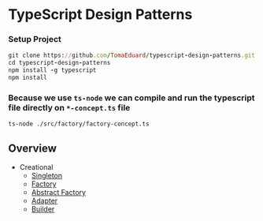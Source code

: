 # TypeScript Design Patterns


### Setup Project

```ruby
git clone https://github.com/TomaEduard/typescript-design-patterns.git
cd typescript-design-patterns
npm install -g typescript
npm install
```

### Because we use <code>ts-node</code> we can compile and run the typescript file directly on <code>*-concept.ts</code> file
```
ts-node ./src/factory/factory-concept.ts
```
## Overview
* Creational
    - [Singleton](src/singleton/)
    - [Factory](src/factory/)
    - [Abstract Factory](src/abstract-factory/)
    - [Adapter](src/adapter/)
    - [Builder](src/builder/)
